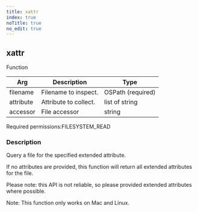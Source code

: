 ```yaml
---
title: xattr
index: true
noTitle: true
no_edit: true
---
```




<div class="vql_item"></div>


## xattr
<span class='vql_type label label-warning pull-right page-header'>Function</span>



<div class="vqlargs"></div>

Arg | Description | Type
----|-------------|-----
filename|Filename to inspect.|OSPath (required)
attribute|Attribute to collect. |list of string
accessor|File accessor|string

<span class="permission_list vql_type">Required permissions:</span><span class="permission_list linkcolour label label-important">FILESYSTEM_READ</span>

### Description

Query a file for the specified extended attribute.

If no attributes are provided, this function will return all extended attributes
for the file.

Please note: this API is not reliable, so please provided extended attributes
where possible.

Note: This function only works on Mac and Linux.


